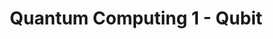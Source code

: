 ---
layout: article
title: "Quantum Computing 1 - Qubit"
category: "Quantum Computing"
tags: "Quantum Computing"
key: 250309-quantum-qubit
---